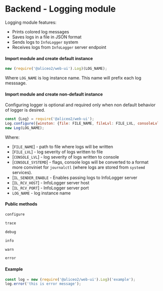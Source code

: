 # Backend - Logging module
Logging module features:
 * Prints colored log messages
 * Saves logs in a file in JSON format
 * Sends logs to `InfoLogger` system
 * Receives logs from `InfoLogger` server endpoint

#### Import module and create default instance
```js
new (require('@aliceo2/web-ui').Log)(LOG_NAME);
```

Where `LOG_NAME` is log instance name. This name will prefix each log messsage.

#### Import module and create non-default instance

Configuring logger is optional and required only when non default behavior of logger is desired.

```js
const {Log} = require('@aliceo2/web-ui');
Log.configure({winston: {file: FILE_NAME, fileLvl: FILE_LVL, consoleLvl: CONSOLE_LVL, consoleSystemd: CONSOLE_SYSTEMD}, infologger: {enableSender: IL_SENDER_ENABLE, host: IL_RCV_HOST, port: IL_RCV_PORT}});
new Log(LOG_NAME);
```

Where:
  * [`FILE_NAME`] - path to file where logs will be written
  * [`FILE_LVL`] - log severity of logs written to file
  * [`CONSOLE_LVL`] - log severity of logs written to console
  * [`CONSOLE_SYSTEMD`] - flags, console logs will be converted to a format more conviniet for `journalctl` (where logs are stored from `systemd` services).
  * [`IL_SENDER_ENABLE` - Enables passing logs to InfoLogger server
  * [`IL_RCV_HOST`] - InfoLogger server host
  * [`IL_RCV_PORT`] - InfoLogger server port
  * `LOG_NAME` - log instance name


#### Public methods

```js
configure
```

```js
trace
```

```js
debug
```

```js
info
```

```js
warn
```

```js
error
```

#### Example
```js
const log = new (require('@aliceo2/web-ui').Log)('example');
log.error('this is error message');
```
